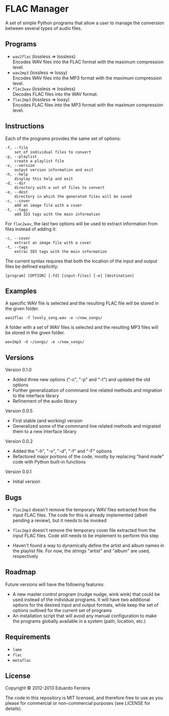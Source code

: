 # FLAC Manager

A set of simple Python programs that allow a user to manage the conversion
between several types of audio files.

## Programs

* `wav2flac` (lossless => lossless)  
Encodes WAV files into the FLAC format with the maximum compression level.
* `wav2mp3` (lossless => lossy)  
Encodes WAV files into the MP3 format with the maximum compression level.
* `flac2wav` (lossless => lossless)  
Decodes FLAC files into the WAV format.
* `flac2mp3` (lossless => lossy)  
Encodes FLAC files into the MP3 format with the maximum compression level.

## Instructions

Each of the programs provides the same set of options:

    -f, --file
        set of individual files to convert
    -p, --playlist
        create a playlist file
    -v, --version
        output version information and exit
    -h, --help
        display this help and exit
    -d, --dir
        directory with a set of files to convert
    -e, --dest
        directory in which the generated files will be saved
    -c, --cover
        add an image file with a cover
    -t, --tags
        add ID3 tags with the main information

For `flac2wav`, the last two options will be used to extract information from
files instead of adding it:

    -c, --cover
        extract an image file with a cover
    -t, --tags
        extrac ID3 tags with the main information

The current syntax requires that both the location of the input and output files
be defined explicitly:

    [program] [OPTION] [-fd] [input-files] [-e] [destination]

## Examples

A specific WAV file is selected and the resulting FLAC file will be stored in
the given folder.

    wav2flac -f lovely_song.wav -e ~/new_songs/

A folder with a set of WAV files is selected and the resulting MP3 files will
be stored in the given folder.

    wav2mp3 -d ~/songs/ -e ~/new_songs/

## Versions

Version 0.1.0

* Added three new options ("-c", "-p" and "-t") and updated the old options
* Further generalization of commnand line related methods and migration to the
interface library
* Refinement of the audio library

Version 0.0.5

* First stable (and working) version
* Generalized some of the commnand line related methods and migrated them to a
new interface library

Version 0.0.2

* Added the "-h", "-v", "-d", "-f" and "-F" options
* Refactored major portions of the code, mostly by replacing "hand made" code
with Python built-in functions

Version 0.0.1

* Initial version

## Bugs

* `flac2mp3` doesn't remove the temporary WAV files extracted from the input
FLAC files. The code for this is already implemented (albeit pending a review),
but it needs to be invoked

* `flac2mp3` doesn't remove the temporary cover file extracted from the input
FLAC files. Code still needs to be implement to perform this step

* Haven't found a way to dynamically define the artist and album names in the
playlist file. For now, the strings "artist" and "album" are used, respectively

## Roadmap

Future versions will have the following features:

* A new master control program (nudge nudge, wink wink) that could be used
instead of the individual programs. It will have two additional options for
the desired input and output formats, while keep the set of options outlined
for the current set of programs
* An installation script that will avoid any manual configuration to make the
programs globally available in a system (path, location, etc.)

## Requirements

* `lame`
* `flac`
* `metaflac`

## License

Copyright © 2012-2013 Eduardo Ferreira

The code in this repository is MIT licensed, and therefore free to use as you
please for commercial or non-commercial purposes (see LICENSE for details).
